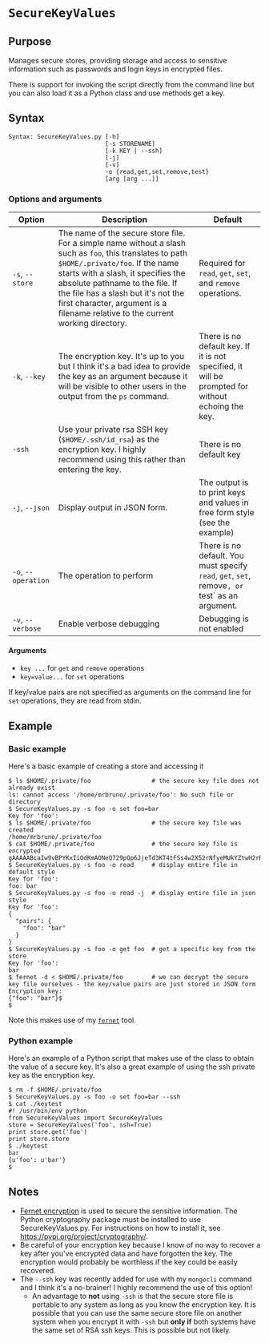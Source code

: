 # `SecureKeyValues`

## Purpose
Manages secure stores, providing storage and access to sensitive information such as passwords and login keys in encrypted files.

There is support for invoking the script directly from the command line but you can also load it as a Python class and use methods get a key.

## Syntax
```
Syntax: SecureKeyValues.py [-h] 
                           [-s STORENAME]
                           [-k KEY | --ssh] 
                           [-j] 
                           [-v]
                           -o {read,get,set,remove,test} 
                           [arg [arg ...]]
```

### Options and arguments
| Option | Description | Default |
| ------ | ----------- | ------- |
| `-s`, `--store` | The name of the secure store file.   For a simple name without a slash such as `foo`, this translates to path `$HOME/.private/foo`.  If the name starts with a slash, it specifies the absolute pathname to the file.  If the file has a slash but it's not the first character, argument is a filename relative to the current working directory. | Required for `read`, `get`, `set`, and `remove` operations. |
| `-k`, `--key` | The encryption key.  It's up to you but I think it's a bad idea to provide the key as an argument because it will be visible to other users in the output from the `ps` command. | There is no default key.  If it is not specified, it will be prompted for without echoing the key. |
| `-ssh` | Use your private rsa SSH key (`$HOME/.ssh/id_rsa`) as the encryption key.  I highly recommend using this rather than entering the key. | There is no default key |
| `-j`, `--json` | Display output in JSON form. | The output is to print keys and values in free form style (see the example) |  
| `-o`, `--operation` | The operation to perform | There is no default.  You must specify `read`, `get`, `set`, remove`, or `test` as an argument. | 
|  `-v`, `--verbose`  | Enable verbose debugging | Debugging is not enabled |


#### Arguments

- `key ...` for `get` and `remove` operations
- `key=value...` for `set` operations

If key/value pairs are not specified as arguments on the command line for `set` operations, they are read from stdin.

## Example

### Basic example
Here's a basic example of creating a store and accessing it

```
$ ls $HOME/.private/foo                 # the secure key file does not already exist
ls: cannot access '/home/mrbruno/.private/foo': No such file or directory
$ SecureKeyValues.py -s foo -o set foo=bar
Key for 'foo': 
$ ls $HOME/.private/foo                 # the secure key file was created
/home/mrbruno/.private/foo
$ cat $HOME/.private/foo                # the secure key file is encrypted
gAAAAABcaIw9vBPYKxIiOdKmAONeQ729pOp6JjeTd3KT4tFSs4w2X52rNfyeMUkYZtwH2rRQBDHEXBIfdvw9A2jcyRgEAbywRA==$ 
$ SecureKeyValues.py -s foo -o read     # display entire file in default style
Key for 'foo': 
foo: bar
$ SecureKeyValues.py -s foo -o read -j  # display entire file in json style
Key for 'foo': 
{
  "pairs": {
    "foo": "bar"
  }
}
$ SecureKeyValues.py -s foo -o get foo  # get a specific key from the store
Key for 'foo': 
bar
$ fernet -d < $HOME/.private/foo        # we can decrypt the secure key file ourselves - the key/value pairs are just stored in JSON form
Encryption key: 
{"foo": "bar"}$ 
$ 

```

Note this makes use of my [`fernet`](fernet.md) tool.

### Python example
Here's an example of a Python script that makes use of the class to obtain the value of a secure key.  It's also a great example of using the ssh private key as the encryption key.

```
$ rm -f $HOME/.private/foo
$ SecureKeyValues.py -s foo -o set foo=bar --ssh
$ cat ./keytest
#! /usr/bin/env python
from SecureKeyValues import SecureKeyValues
store = SecureKeyValues('foo', ssh=True)
print store.get('foo')
print store.store
$ ./keytest
bar
{u'foo': u'bar'}
$ 
```

## Notes

- [Fernet encryption](https://cryptography.io/en/latest/fernet) is used to secure the sensitive information.  The Python cryptography package must be installed to use SecureKeyValues.py.  For  instructions on how to install it, see https://pypi.org/project/cryptography/.
- Be careful of your encryption key because I know of no way to recover a key after you've encrypted data and have forgotten the key.  The encryption would probably be worthless if the key could be easily recovered.
- The `--ssh` key was recently added for use with my `mongocli` command and I think it's a no-brainer!  I highly recommend the use of this option!
  - An advantage to **not** using `-ssh` is that the secure store file is portable to any system as long as you know the encryption key.  It is possible that you can use the same secure store file on another system when you encrypt it with `-ssh` but **only if** both systems have the same set of RSA ssh keys.  This is possible but not likely.
